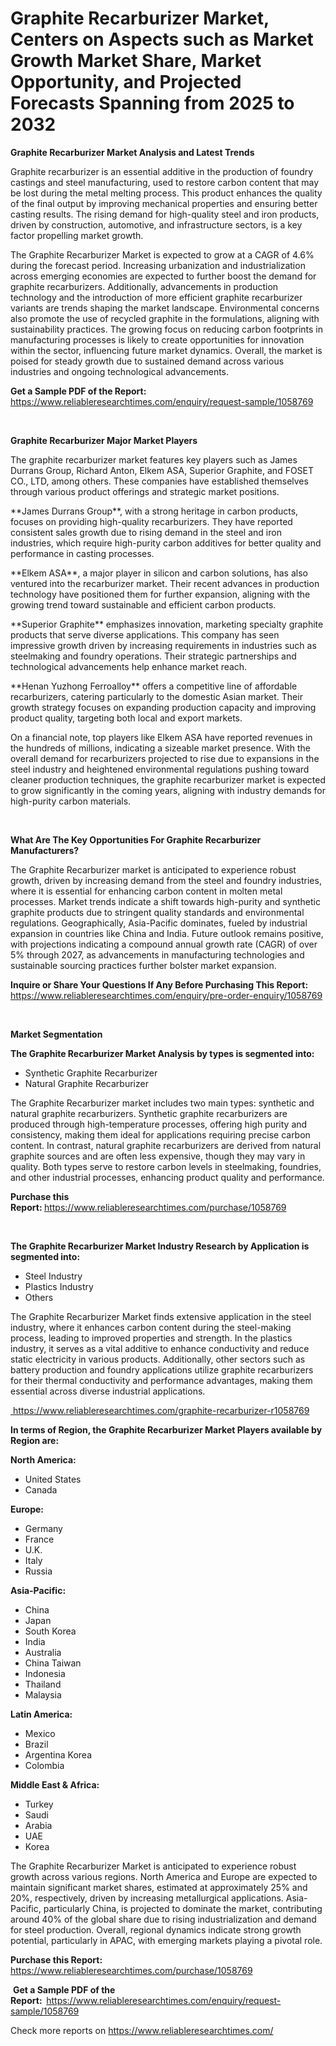<p><h1>Graphite Recarburizer Market, Centers on Aspects such as Market Growth Market Share, Market Opportunity, and Projected Forecasts Spanning from 2025 to 2032</h1></p><p><strong>Graphite Recarburizer Market Analysis and Latest Trends</strong></p>
<p><p>Graphite recarburizer is an essential additive in the production of foundry castings and steel manufacturing, used to restore carbon content that may be lost during the metal melting process. This product enhances the quality of the final output by improving mechanical properties and ensuring better casting results. The rising demand for high-quality steel and iron products, driven by construction, automotive, and infrastructure sectors, is a key factor propelling market growth.</p><p>The Graphite Recarburizer Market is expected to grow at a CAGR of 4.6% during the forecast period. Increasing urbanization and industrialization across emerging economies are expected to further boost the demand for graphite recarburizers. Additionally, advancements in production technology and the introduction of more efficient graphite recarburizer variants are trends shaping the market landscape. Environmental concerns also promote the use of recycled graphite in the formulations, aligning with sustainability practices. The growing focus on reducing carbon footprints in manufacturing processes is likely to create opportunities for innovation within the sector, influencing future market dynamics. Overall, the market is poised for steady growth due to sustained demand across various industries and ongoing technological advancements.</p></p>
<p><strong>Get a Sample PDF of the Report:&nbsp;</strong> <a href="https://www.reliableresearchtimes.com/enquiry/request-sample/1058769?utm_campaign=3108&utm_medium=2&utm_source=Github&utm_content=ia&utm_term=02042025&utm_id=graphite-recarburizer">https://www.reliableresearchtimes.com/enquiry/request-sample/1058769</a></p>
<p>&nbsp;</p>
<p><strong>Graphite Recarburizer Major Market Players</strong></p>
<p><p>The graphite recarburizer market features key players such as James Durrans Group, Richard Anton, Elkem ASA, Superior Graphite, and FOSET CO., LTD, among others. These companies have established themselves through various product offerings and strategic market positions.</p><p>**James Durrans Group**, with a strong heritage in carbon products, focuses on providing high-quality recarburizers. They have reported consistent sales growth due to rising demand in the steel and iron industries, which require high-purity carbon additives for better quality and performance in casting processes.</p><p>**Elkem ASA**, a major player in silicon and carbon solutions, has also ventured into the recarburizer market. Their recent advances in production technology have positioned them for further expansion, aligning with the growing trend toward sustainable and efficient carbon products.</p><p>**Superior Graphite** emphasizes innovation, marketing specialty graphite products that serve diverse applications. This company has seen impressive growth driven by increasing requirements in industries such as steelmaking and foundry operations. Their strategic partnerships and technological advancements help enhance market reach.</p><p>**Henan Yuzhong Ferroalloy** offers a competitive line of affordable recarburizers, catering particularly to the domestic Asian market. Their growth strategy focuses on expanding production capacity and improving product quality, targeting both local and export markets.</p><p>On a financial note, top players like Elkem ASA have reported revenues in the hundreds of millions, indicating a sizeable market presence. With the overall demand for recarburizers projected to rise due to expansions in the steel industry and heightened environmental regulations pushing toward cleaner production techniques, the graphite recarburizer market is expected to grow significantly in the coming years, aligning with industry demands for high-purity carbon materials.</p></p>
<p>&nbsp;</p>
<p><strong>What Are The Key Opportunities For Graphite Recarburizer Manufacturers?</strong></p>
<p><p>The Graphite Recarburizer market is anticipated to experience robust growth, driven by increasing demand from the steel and foundry industries, where it is essential for enhancing carbon content in molten metal processes. Market trends indicate a shift towards high-purity and synthetic graphite products due to stringent quality standards and environmental regulations. Geographically, Asia-Pacific dominates, fueled by industrial expansion in countries like China and India. Future outlook remains positive, with projections indicating a compound annual growth rate (CAGR) of over 5% through 2027, as advancements in manufacturing technologies and sustainable sourcing practices further bolster market expansion.</p></p>
<p><strong>Inquire or Share Your Questions If Any Before Purchasing This Report:</strong> <a href="https://www.reliableresearchtimes.com/enquiry/pre-order-enquiry/1058769?utm_campaign=3108&utm_medium=2&utm_source=Github&utm_content=ia&utm_term=02042025&utm_id=graphite-recarburizer">https://www.reliableresearchtimes.com/enquiry/pre-order-enquiry/1058769</a></p>
<p>&nbsp;</p>
<p><strong>Market Segmentation</strong></p>
<p><strong>The Graphite Recarburizer Market Analysis by types is segmented into:</strong></p>
<p><ul><li>Synthetic Graphite Recarburizer</li><li>Natural Graphite Recarburizer</li></ul></p>
<p><p>The Graphite Recarburizer market includes two main types: synthetic and natural graphite recarburizers. Synthetic graphite recarburizers are produced through high-temperature processes, offering high purity and consistency, making them ideal for applications requiring precise carbon content. In contrast, natural graphite recarburizers are derived from natural graphite sources and are often less expensive, though they may vary in quality. Both types serve to restore carbon levels in steelmaking, foundries, and other industrial processes, enhancing product quality and performance.</p></p>
<p><strong>Purchase this Report:&nbsp;</strong><a href="https://www.reliableresearchtimes.com/purchase/1058769?utm_campaign=3108&utm_medium=2&utm_source=Github&utm_content=ia&utm_term=02042025&utm_id=graphite-recarburizer">https://www.reliableresearchtimes.com/purchase/1058769</a></p>
<p>&nbsp;</p>
<p><strong>The Graphite Recarburizer Market Industry Research by Application is segmented into:</strong></p>
<p><ul><li>Steel Industry</li><li>Plastics Industry</li><li>Others</li></ul></p>
<p><p>The Graphite Recarburizer Market finds extensive application in the steel industry, where it enhances carbon content during the steel-making process, leading to improved properties and strength. In the plastics industry, it serves as a vital additive to enhance conductivity and reduce static electricity in various products. Additionally, other sectors such as battery production and foundry applications utilize graphite recarburizers for their thermal conductivity and performance advantages, making them essential across diverse industrial applications.</p></p>
<p><a href="https://www.reliableresearchtimes.com/graphite-recarburizer-r1058769?utm_campaign=3108&utm_medium=2&utm_source=Github&utm_content=ia&utm_term=02042025&utm_id=graphite-recarburizer">&nbsp;https://www.reliableresearchtimes.com/graphite-recarburizer-r1058769</a></p>
<p><strong>In terms of Region, the Graphite Recarburizer Market Players available by Region are:</strong></p>
<p>
    <p> <strong> North America: </strong>
        <ul>
            <li>United States</li>
            <li>Canada</li>
        </ul>
        </p> 
    <p> <strong> Europe: </strong>
        <ul>
            <li>Germany</li>
            <li>France</li>
            <li>U.K.</li>
            <li>Italy</li>
            <li>Russia</li>
        </ul>
        </p> 
    <p> <strong> Asia-Pacific: </strong>
        <ul>
            <li>China</li>
            <li>Japan</li>
            <li>South Korea</li>
            <li>India</li>
            <li>Australia</li>
            <li>China Taiwan</li>
            <li>Indonesia</li>
            <li>Thailand</li>
            <li>Malaysia</li>
        </ul>
        </p> 
    <p> <strong> Latin America: </strong>
        <ul>
            <li>Mexico</li>
            <li>Brazil</li>
            <li>Argentina Korea</li>
            <li>Colombia</li>
        </ul>
        </p> 
    <p> <strong> Middle East & Africa: </strong>
        <ul>
            <li>Turkey</li>
            <li>Saudi</li>
            <li>Arabia</li>
            <li>UAE</li>
            <li>Korea</li>
        </ul>
    </p>
    </p>
<p><p>The Graphite Recarburizer Market is anticipated to experience robust growth across various regions. North America and Europe are expected to maintain significant market shares, estimated at approximately 25% and 20%, respectively, driven by increasing metallurgical applications. Asia-Pacific, particularly China, is projected to dominate the market, contributing around 40% of the global share due to rising industrialization and demand for steel production. Overall, regional dynamics indicate strong growth potential, particularly in APAC, with emerging markets playing a pivotal role.</p></p>
<p><strong>Purchase this Report: </strong><a href="https://www.reliableresearchtimes.com/purchase/1058769?utm_campaign=3108&utm_medium=2&utm_source=Github&utm_content=ia&utm_term=02042025&utm_id=graphite-recarburizer">https://www.reliableresearchtimes.com/purchase/1058769</a></p>
<p>&nbsp;<strong>Get a Sample PDF of the Report:&nbsp;&nbsp;</strong><a href="https://www.reliableresearchtimes.com/enquiry/request-sample/1058769?utm_campaign=3108&utm_medium=2&utm_source=Github&utm_content=ia&utm_term=02042025&utm_id=graphite-recarburizer">https://www.reliableresearchtimes.com/enquiry/request-sample/1058769</a></p>
<p><strong></strong></p>
<p>Check more reports on <a href="https://www.reliableresearchtimes.com/?utm_campaign=3108&utm_medium=2&utm_source=Github&utm_content=ia&utm_term=02042025&utm_id=graphite-recarburizer">https://www.reliableresearchtimes.com/</a></p>